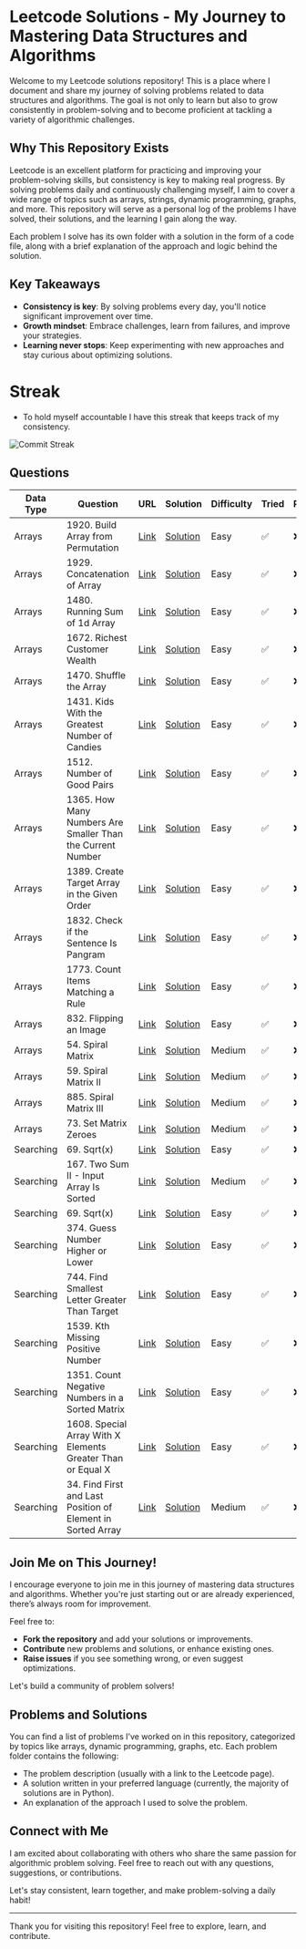 # Leetcode Solutions - My Journey to Mastering Data Structures and Algorithms

Welcome to my Leetcode solutions repository! This is a place where I document and share my journey of solving problems related to data structures and algorithms. The goal is not only to learn but also to grow consistently in problem-solving and to become proficient at tackling a variety of algorithmic challenges.

## Why This Repository Exists

Leetcode is an excellent platform for practicing and improving your problem-solving skills, but consistency is key to making real progress. By solving problems daily and continuously challenging myself, I aim to cover a wide range of topics such as arrays, strings, dynamic programming, graphs, and more. This repository will serve as a personal log of the problems I have solved, their solutions, and the learning I gain along the way.

Each problem I solve has its own folder with a solution in the form of a code file, along with a brief explanation of the approach and logic behind the solution.

## Key Takeaways
- **Consistency is key**: By solving problems every day, you'll notice significant improvement over time.
- **Growth mindset**: Embrace challenges, learn from failures, and improve your strategies.
- **Learning never stops**: Keep experimenting with new approaches and stay curious about optimizing solutions.


# Streak
- To hold myself accountable I have this streak that keeps track of my consistency.

![Commit Streak](https://img.shields.io/badge/Commit%20Streak-31-brightgreen?style=for-the-badge&labelColor=333333&color=00C851&label=Streak)




## Questions

| Data Type | Question | URL | Solution | Difficulty | Tried | Reviewed | Important |
|-|-|-|-|-|-|-|-|
| Arrays | 1920. Build Array from Permutation | [Link](https://leetcode.com/problems/build-array-from-permutation/) | [Solution](solutions/1920-build-array-from-permutation.md) | Easy | ✅ | ❌ | ✅ |
| Arrays | 1929. Concatenation of Array | [Link](https://leetcode.com/problems/concatenation-of-array/) | [Solution](solutions/1929-concatenation-of-array.md) | Easy | ✅ | ❌ | ✅ |
| Arrays | 1480. Running Sum of 1d Array | [Link](https://leetcode.com/problems/running-sum-of-1d-array/) | [Solution](solutions/1480-running-sum-of-1d-array.md) | Easy | ✅ | ❌ | ✅ |
| Arrays | 1672. Richest Customer Wealth | [Link](https://leetcode.com/problems/richest-customer-wealth/) | [Solution](solutions/1672-richest-customer-wealth.md) | Easy | ✅ | ❌ | ✅ |
| Arrays | 1470. Shuffle the Array | [Link](https://leetcode.com/problems/shuffle-the-array/) | [Solution](solutions/1470-shuffle-the-array.md) | Easy | ✅ | ❌ | ❌ |
| Arrays | 1431. Kids With the Greatest Number of Candies | [Link](https://leetcode.com/problems/kids-with-the-greatest-number-of-candies/) | [Solution](solutions/1431-kids-with-the-greatest-number-of-candies.md) | Easy | ✅ | ❌ | ❌ |
| Arrays | 1512. Number of Good Pairs | [Link](https://leetcode.com/problems/number-of-good-pairs/) | [Solution](solutions/1512-number-of-good-pairs.md) | Easy | ✅ | ❌ | ❌ |
| Arrays | 1365. How Many Numbers Are Smaller Than the Current Number | [Link](https://leetcode.com/problems/how-many-numbers-are-smaller-than-the-current-number/) | [Solution](solutions/1365-how-many-numbers-are-smaller-than-the-current-number.md) | Easy | ✅ | ❌ | ✅ |
| Arrays | 1389. Create Target Array in the Given Order | [Link](https://leetcode.com/problems/create-target-array-in-the-given-order/) | [Solution](solutions/1389-create-target-array-in-the-given-order.md) | Easy | ✅ | ❌ | ❌ |
| Arrays | 1832. Check if the Sentence Is Pangram | [Link](https://leetcode.com/problems/check-if-the-sentence-is-pangram/) | [Solution](solutions/1832-check-if-the-sentence-is-pangram.md) | Easy | ✅ | ❌ | ❌ |
| Arrays | 1773. Count Items Matching a Rule | [Link](https://leetcode.com/problems/count-items-matching-a-rule/) | [Solution](solutions/1773-count-items-matching-a-rule.md) | Easy | ✅ | ❌ | ❌ |
| Arrays | 832. Flipping an Image | [Link](https://leetcode.com/problems/flipping-an-image/) | [Solution](solutions/832-flipping-an-image.md) | Easy | ✅ | ❌ | ❌ |
| Arrays | 54. Spiral Matrix | [Link](https://leetcode.com/problems/spiral-matrix/) | [Solution](solutions/54-spiral-matrix.md) | Medium | ✅ | ❌ | ✅ |
| Arrays | 59. Spiral Matrix II | [Link](https://leetcode.com/problems/spiral-matrix-ii/) | [Solution](solutions/59-spiral-matrix-ii.md) | Medium | ✅ | ❌ | ✅ |
| Arrays | 885. Spiral Matrix III | [Link](https://leetcode.com/problems/spiral-matrix-iii/) | [Solution](solutions/885-spiral-matrix-iii.md) | Medium | ✅ | ❌ | ✅ |
| Arrays | 73. Set Matrix Zeroes | [Link](https://leetcode.com/problems/set-matrix-zeroes) | [Solution](solutions/73-set-matrix-zeroes.md) | Medium | ✅ | ❌ | ✅ |
| Searching | 69. Sqrt(x) | [Link](https://leetcode.com/problems/sqrtx/) | [Solution](solutions/69-sqrt(x).md) | Easy | ✅ | ❌ | ❌ |
| Searching | 167. Two Sum II - Input Array Is Sorted | [Link](https://leetcode.com/problems/search-insert-position/) | [Solution](solutions/167-two-sum-ii---input-array-is-sorted.md) | Medium | ✅ | ❌ | ❌ |
| Searching | 69. Sqrt(x) | [Link](https://leetcode.com/problems/sqrtx/) | [Solution](solutions/69-sqrt(x).md) | Easy | ✅ | ❌ | ❌ |
| Searching | 374. Guess Number Higher or Lower | [Link](https://leetcode.com/problems/guess-number-higher-or-lower/) | [Solution](solutions/374-guess-number-higher-or-lower.md) | Easy | ✅ | ❌ | ❌ |
| Searching | 744. Find Smallest Letter Greater Than Target | [Link](https://leetcode.com/problems/find-smallest-letter-greater-than-target/) | [Solution](solutions/744-find-smallest-letter-greater-than-target.md) | Easy | ✅ | ❌ | ❌ |
| Searching | 1539. Kth Missing Positive Number | [Link](https://leetcode.com/problems/kth-missing-positive-number/) | [Solution](solutions/1539-kth-missing-positive-number.md) | Easy | ✅ | ❌ | ❌ |
| Searching | 1351. Count Negative Numbers in a Sorted Matrix | [Link](https://leetcode.com/problems/count-negative-numbers-in-a-sorted-matrix/) | [Solution](solutions/1351-count-negative-numbers-in-a-sorted-matrix.md) | Easy | ✅ | ❌ | ❌ |
| Searching | 1608. Special Array With X Elements Greater Than or Equal X | [Link](https://leetcode.com/problems/special-array-with-x-elements-greater-than-or-equal-x/) | [Solution](solutions/1608-special-array-with-x-elements-greater-than-or-equal-x.md) | Easy | ✅ | ❌ | ❌ |
| Searching | 34. Find First and Last Position of Element in Sorted Array | [Link](https://leetcode.com/problems/find-first-and-last-position-of-element-in-sorted-array/) | [Solution](solutions/34-find-first-and-last-position-of-element-in-sorted-array.md) | Medium | ✅ | ❌ | ✅ |

## Join Me on This Journey!

I encourage everyone to join me in this journey of mastering data structures and algorithms. Whether you're just starting out or are already experienced, there’s always room for improvement. 

Feel free to:
- **Fork the repository** and add your solutions or improvements.
- **Contribute** new problems and solutions, or enhance existing ones.
- **Raise issues** if you see something wrong, or even suggest optimizations.

Let's build a community of problem solvers!

## Problems and Solutions

You can find a list of problems I’ve worked on in this repository, categorized by topics like arrays, dynamic programming, graphs, etc. Each problem folder contains the following:
- The problem description (usually with a link to the Leetcode page).
- A solution written in your preferred language (currently, the majority of solutions are in Python).
- An explanation of the approach I used to solve the problem.

## Connect with Me

I am excited about collaborating with others who share the same passion for algorithmic problem solving. Feel free to reach out with any questions, suggestions, or contributions.

Let's stay consistent, learn together, and make problem-solving a daily habit!

---

Thank you for visiting this repository! Feel free to explore, learn, and contribute.
